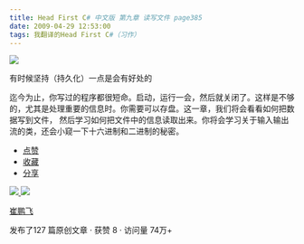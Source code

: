```yaml
---
title: Head First C# 中文版 第九章 读写文件 page385
date: 2009-04-29 12:53:00
tags: 我翻译的Head First C#（习作）
---
```

![](https://p-blog.csdn.net/images/p_blog_csdn_net/cuipengfei1/EntryImages/20090429/2009-04-29_12-38-48.jpg)

有时候坚持（持久化）一点是会有好处的

  

迄今为止，你写过的程序都很短命。启动，运行一会，然后就关闭了。这样是不够的，尤其是处理重要的信息时。你需要可以存盘。这一章，我们将会看看如何把数据写到文件，
然后学习如何把文件中的信息读取出来。你将会学习关于输入输出流的类，还会小窥一下十六进制和二进制的秘密。

  * [ 点赞  ](javascript:;)
  * [ 收藏  ](javascript:;)
  * [ 分享 ](javascript:;)

[ ![](https://profile.csdnimg.cn/5/2/5/3_cuipengfei1)
![](https://g.csdnimg.cn/static/user-reg-year/1x/11.png)
](https://blog.csdn.net/cuipengfei1)

[ 崔鹏飞 ](https://blog.csdn.net/cuipengfei1)

发布了127 篇原创文章  ·  获赞 8  ·  访问量 74万+

